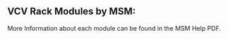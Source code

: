 ## VCV Rack Modules by MSM:  
  
More Information about each module can be found in the MSM Help PDF.
